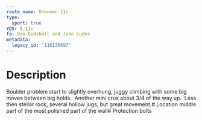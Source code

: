 ```yaml
---
route_name: Unknown 11c
type:
  sport: true
YDS: 5.11c
fa: Dan Godshall and John Ludes
metadata:
  legacy_id: '116136697'
---
```

# Description
Boulder problem start to slightly overhung, juggy climbing with some big moves between big holds.  Another mini crux about 3/4 of the way up.  Less then stellar rock, several hollow jugs, but great movement.# Location
middle part of the most polished part of the wall# Protection
bolts